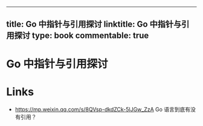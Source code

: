 
---
title: Go 中指针与引用探讨
linktitle: Go 中指针与引用探讨
type: book
commentable: true
---

# Go 中指针与引用探讨

# Links

- https://mp.weixin.qq.com/s/8QVsp-dkdZCk-5lJGw_ZzA Go 语言到底有没有引用？

    